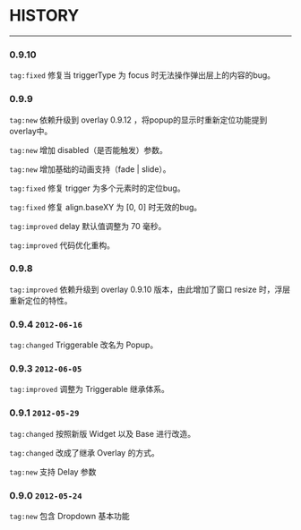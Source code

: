 # HISTORY

---

### 0.9.10

`tag:fixed` 修复当 triggerType 为 focus 时无法操作弹出层上的内容的bug。

### 0.9.9

`tag:new` 依赖升级到 overlay 0.9.12 ，将popup的显示时重新定位功能提到overlay中。

`tag:new` 增加 disabled（是否能触发）参数。

`tag:new` 增加基础的动画支持（fade | slide）。

`tag:fixed` 修复 trigger 为多个元素时的定位bug。

`tag:fixed` 修复 align.baseXY 为 [0, 0] 时无效的bug。

`tag:improved` delay 默认值调整为 70 毫秒。

`tag:improved` 代码优化重构。

### 0.9.8 

`tag:improved` 依赖升级到 overlay 0.9.10 版本，由此增加了窗口 resize 时，浮层重新定位的特性。

### 0.9.4 `2012-06-16`

`tag:changed` Triggerable 改名为 Popup。

### 0.9.3 `2012-06-05`

`tag:improved` 调整为 Triggerable 继承体系。

### 0.9.1 `2012-05-29`

`tag:changed` 按照新版 Widget 以及 Base 进行改造。

`tag:changed` 改成了继承 Overlay 的方式。

`tag:new` 支持 Delay 参数


### 0.9.0 `2012-05-24`

`tag:new` 包含 Dropdown 基本功能
